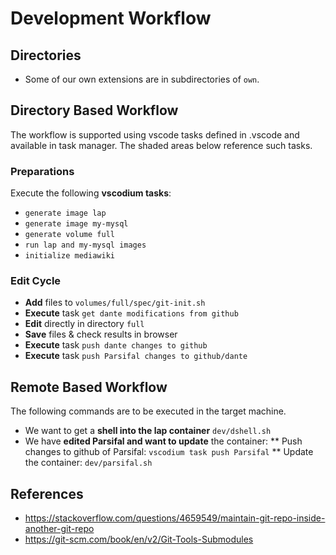 # Development Workflow #


## Directories ##
* Some of our own extensions are in subdirectories of `own`.

## Directory Based Workflow ##

The workflow is supported using vscode tasks defined in .vscode and available in task manager. The shaded areas below reference such tasks.

### Preparations ###
Execute the following **vscodium tasks**:
* `generate image lap` 
* `generate image my-mysql` 
* `generate volume full` 
* `run lap and my-mysql images` 
* `initialize mediawiki`

### Edit Cycle ###
* **Add** files to `volumes/full/spec/git-init.sh`
* **Execute** task `get dante modifications from github`
* **Edit** directly in directory `full`
* **Save** files & check results in browser
* **Execute** task `push dante changes to github`
* **Execute** task  `push Parsifal changes to github/dante`

## Remote Based Workflow

The following commands are to be executed in the target machine.

* We want to get a **shell into the lap container**  ```dev/dshell.sh```
* We have **edited Parsifal and want to update** the container:
** Push changes to github of Parsifal: ```vscodium task push Parsifal```
** Update the container: ```dev/parsifal.sh```


## References ##

* https://stackoverflow.com/questions/4659549/maintain-git-repo-inside-another-git-repo
* https://git-scm.com/book/en/v2/Git-Tools-Submodules


